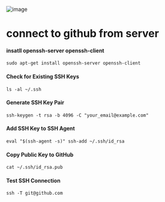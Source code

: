 ![image](https://github.com/MhmedRjb/helpful_terminal_commands/assets/72052305/ee540420-0787-4fe7-9f22-39da93d5fc26)

# connect to github from server 
#### insatll openssh-server openssh-client
`sudo apt-get install openssh-server openssh-client`
#### Check for Existing SSH Keys
`ls -al ~/.ssh`
#### Generate SSH Key Pair
`ssh-keygen -t rsa -b 4096 -C "your_email@example.com"`
#### Add SSH Key to SSH Agent
`eval "$(ssh-agent -s)"
ssh-add ~/.ssh/id_rsa`
#### Copy Public Key to GitHub
`cat ~/.ssh/id_rsa.pub`
#### Test SSH Connection
`ssh -T git@github.com`
